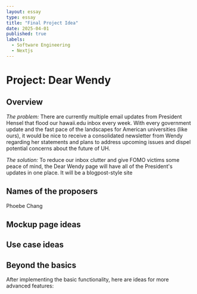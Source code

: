 ```yaml
---
layout: essay
type: essay
title: "Final Project Idea"
date: 2025-04-01
published: true
labels:
  - Software Engineering
  - Nextjs
---
```


# Project: Dear Wendy

## Overview 
*The problem:* There are currently multiple email updates from President Hensel that flood our hawaii.edu inbox every week. With every government update and the fast pace of the landscapes for American universities (like ours), it would be nice to receive a consolidated newsletter from Wendy regarding her statements and plans to address upcoming issues and dispel potential concerns about the future of UH.

*The solution:* To reduce our inbox clutter and give FOMO victims some peace of mind, the Dear Wendy page will have all of the President's updates in one place. It will be a blogpost-style site 

## Names of the proposers
Phoebe Chang


## Mockup page ideas



## Use case ideas



## Beyond the basics
After implementing the basic functionality, here are ideas for more advanced features:

